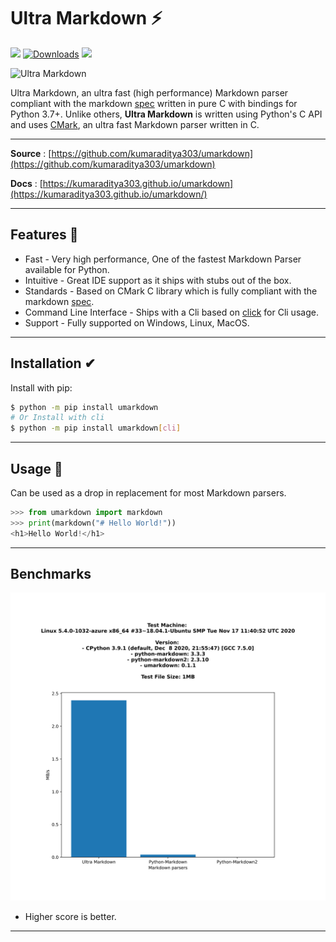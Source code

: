# Ultra Markdown ⚡

![](https://img.shields.io/pypi/v/umarkdown?logo=pypi&style=flat-square)
[![Downloads](https://pepy.tech/badge/umarkdown)](https://pepy.tech/project/umarkdown)
![](https://img.shields.io/codecov/c/github/kumaraditya303/umarkdown?logo=codecov&style=flat-square)

<img width="800" alt="Ultra Markdown" src="https://user-images.githubusercontent.com/59607654/103167048-d3524d00-484d-11eb-96ca-70608a7529fc.png">

Ultra Markdown, an ultra fast (high performance) Markdown parser compliant with the markdown [spec](https://spec.commonmark.org/) written in pure C with bindings for Python 3.7+. Unlike others, **Ultra Markdown** is written using Python's C API and uses [CMark](https://github.com/commonmark/cmark), an ultra fast Markdown parser written in C.

---

**Source** : [https://github.com/kumaraditya303/umarkdown](https://github.com/kumaraditya303/umarkdown)

**Docs** : [https://kumaraditya303.github.io/umarkdown](https://kumaraditya303.github.io/umarkdown/)

---

## Features 🚀

- Fast - Very high performance, One of the fastest Markdown Parser available for Python.
- Intuitive - Great IDE support as it ships with stubs out of the box.
- Standards - Based on CMark C library which is fully compliant with the markdown [spec](https://github.com/commonmark/cmark).
- Command Line Interface - Ships with a Cli based on [click](https://github.com/pallets/click) for Cli usage.
- Support - Fully supported on Windows, Linux, MacOS.

---

## Installation ✔

Install with pip:

```bash
$ python -m pip install umarkdown
# Or Install with cli
$ python -m pip install umarkdown[cli]
```

---

## Usage 🚀

Can be used as a drop in replacement for most Markdown parsers.

```python
>>> from umarkdown import markdown
>>> print(markdown("# Hello World!"))
<h1>Hello World!</h1>
```

---

## Benchmarks

![](./docs/images/benchmarks.svg)

- Higher score is better.

---
